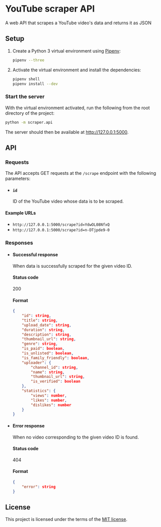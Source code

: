 # YouTube scraper API

A web API that scrapes a YouTube video's data and returns it as JSON

## Setup

1. Create a Python 3 virtual environment using [Pipenv](https://github.com/pypa/pipenv):
   ```bash
   pipenv --three
   ```
2. Activate the virtual environment and install the dependencies:
   ```bash
   pipenv shell
   pipenv install --dev
   ```

### Start the server

With the virtual environment activated, run the following from the root directory of the project:

```bash
python -m scraper.api
```

The server should then be available at http://127.0.0.1:5000.

## API

### Requests

The API accepts GET requests at the `/scrape` endpoint with the following parameters:

* #### `id`
  ID of the YouTube video whose data is to be scraped.

#### Example URLs

* `http://127.0.0.1:5000/scrape?id=YdwOL08NfxQ`
* `http://127.0.0.1:5000/scrape?id=n-DTjpde9-0`


### Responses

* #### Successful response
  When data is successfully scraped for the given video ID.

  #### Status code
  200

  #### Format
  ```json
  {
      "id": string,
      "title": string,
      "upload_date": string,
      "duration": string,
      "description": string,
      "thumbnail_url": string,
      "genre": string,
      "is_paid": boolean,
      "is_unlisted": boolean,
      "is_family_friendly": boolean,
      "uploader": {
          "channel_id": string,
          "name": string,
          "thumbnail_url": string,
          "is_verified": boolean
      },
      "statistics": {
          "views": number,
          "likes": number,
          "dislikes": number
      }
  }
  ```

* #### Error response
  When no video corresponding to the given video ID is found.

  #### Status code
  404

  #### Format
  ```json
  {
      "error": string
  }
  ```

## License

This project is licensed under the terms of the [MIT license](LICENSE).
